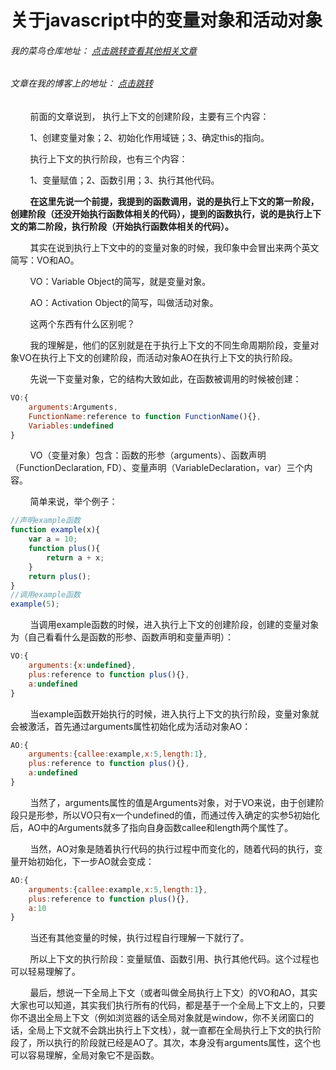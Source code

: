 # 关于javascript中的变量对象和活动对象
###### 我的菜鸟仓库地址： [点击跳转查看其他相关文章](https://github.com/ershing/RookieAngle "菜鸟仓库")
###### 文章在我的博客上的地址： [点击跳转](http://www.ershing.cn/javascript-variable-object/ "点击我")

        前面的文章说到， 执行上下文的创建阶段，主要有三个内容：

        1、创建变量对象；2、初始化作用域链；3、确定this的指向。

        执行上下文的执行阶段，也有三个内容：

        1、变量赋值；2、函数引用；3、执行其他代码。

        **在这里先说一个前提，我提到的函数调用，说的是执行上下文的第一阶段，创建阶段（还没开始执行函数体相关的代码），提到的函数执行，说的是执行上下文的第二阶段，执行阶段（开始执行函数体相关的代码）。**

        其实在说到执行上下文中的的变量对象的时候，我印象中会冒出来两个英文简写：VO和AO。

        VO：Variable Object的简写，就是变量对象。

        AO：Activation Object的简写，叫做活动对象。

        这两个东西有什么区别呢？

        我的理解是，他们的区别就是在于执行上下文的不同生命周期阶段，变量对象VO在执行上下文的创建阶段，而活动对象AO在执行上下文的执行阶段。

        先说一下变量对象，它的结构大致如此，在函数被调用的时候被创建：
```javascript
VO:{
    arguments:Arguments,
    FunctionName:reference to function FunctionName(){},
    Variables:undefined
}
```
        VO（变量对象）包含：函数的形参（arguments）、函数声明（FunctionDeclaration, FD）、变量声明（VariableDeclaration，var）三个内容。

        简单来说，举个例子：
```javascript
//声明example函数
function example(x){
    var a = 10;
    function plus(){
        return a + x;
    }
    return plus();
}
//调用example函数
example(5);
```
        当调用example函数的时候，进入执行上下文的创建阶段，创建的变量对象为（自己看看什么是函数的形参、函数声明和变量声明）：
```javascript
VO:{
    arguments:{x:undefined},
    plus:reference to function plus(){},
    a:undefined
}
```
        当example函数开始执行的时候，进入执行上下文的执行阶段，变量对象就会被激活，首先通过arguments属性初始化成为活动对象AO：
```javascript
AO:{
    arguments:{callee:example,x:5,length:1},
    plus:reference to function plus(){},
    a:undefined
}
```
        当然了，arguments属性的值是Arguments对象，对于VO来说，由于创建阶段只是形参，所以VO只有x一个undefined的值，而通过传入确定的实参5初始化后，AO中的Arguments就多了指向自身函数callee和length两个属性了。

        当然，AO对象是随着执行代码的执行过程中而变化的，随着代码的执行，变量开始初始化，下一步AO就会变成：
```javascript
AO:{
    arguments:{callee:example,x:5,length:1},
    plus:reference to function plus(){},
    a:10
}
```
        当还有其他变量的时候，执行过程自行理解一下就行了。

        所以上下文的执行阶段：变量赋值、函数引用、执行其他代码。这个过程也可以轻易理解了。

        最后，想说一下全局上下文（或者叫做全局执行上下文）的VO和AO，其实大家也可以知道，其实我们执行所有的代码，都是基于一个全局上下文上的，只要你不退出全局上下文（例如浏览器的话全局对象就是window，你不关闭窗口的话，全局上下文就不会跳出执行上下文栈），就一直都在全局执行上下文的执行阶段了，所以执行的阶段就已经是AO了。其次，本身没有arguments属性，这个也可以容易理解，全局对象它不是函数。

